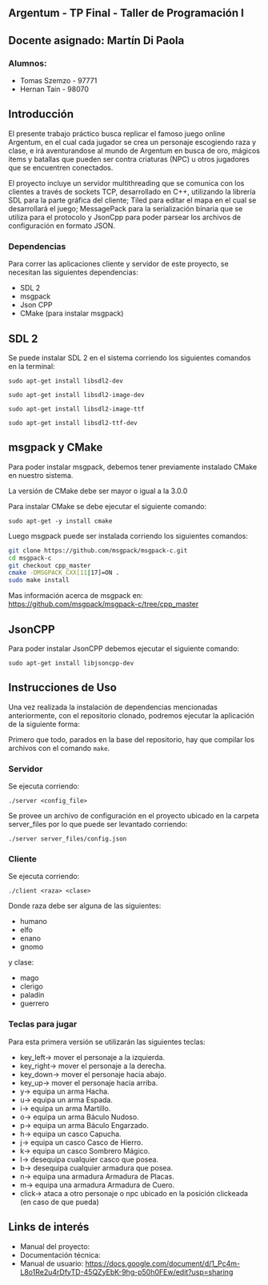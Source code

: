 ## Argentum - TP Final - Taller de Programación I

## Docente asignado: Martín Di Paola 

### Alumnos: 

* Tomas Szemzo - 97771
* Hernan Tain - 98070

## Introducción

El presente trabajo práctico busca replicar el famoso juego online Argentum, en el cual cada jugador se crea un personaje escogiendo raza y clase, e irá aventurandose al mundo de Argentum en busca de oro, mágicos items y batallas que pueden ser contra criaturas (NPC) u otros jugadores que se encuentren conectados.

El proyecto incluye un servidor multithreading que se comunica con los clientes a través de sockets TCP, desarrollado en C++, utilizando la librería SDL para la parte gráfica del cliente; Tiled para editar el mapa en el cual se desarrollará el juego; MessagePack para la serialización binaria que se utiliza para el  protocolo y JsonCpp para poder parsear los archivos de configuración en formato JSON. 

### Dependencias

Para correr las aplicaciones cliente y servidor de este proyecto, se necesitan las siguientes dependencias:

* SDL 2
* msgpack
* Json CPP
* CMake (para instalar msgpack)


## SDL 2

Se puede instalar SDL 2 en el sistema corriendo los siguientes comandos en la terminal:

`sudo apt-get install libsdl2-dev`

`sudo apt-get install libsdl2-image-dev`

`sudo apt-get install libsdl2-image-ttf`

`sudo apt-get install libsdl2-ttf-dev`

## msgpack y CMake

Para poder instalar msgpack, debemos tener previamente instalado CMake en nuestro sistema. 

La versión de CMake debe ser mayor o igual a la 3.0.0

Para instalar CMake se debe ejecutar el siguiente comando: 

`sudo apt-get -y install cmake`

Luego msgpack puede ser instalada corriendo los siguientes comandos: 

```bash
git clone https://github.com/msgpack/msgpack-c.git
cd msgpack-c
git checkout cpp_master
cmake -DMSGPACK_CXX[11|17]=ON .
sudo make install
```

Mas información acerca de msgpack en: https://github.com/msgpack/msgpack-c/tree/cpp_master


## JsonCPP

Para poder instalar JsonCPP debemos ejecutar el siguiente comando:

`sudo apt-get install libjsoncpp-dev`

## Instrucciones de Uso

Una vez realizada la instalación de dependencias mencionadas anteriormente, con el repositorio clonado, podremos ejecutar la aplicación de la siguiente forma:

Primero que todo, parados en la base del repositorio, hay que compilar los archivos con el comando `make`.

### Servidor

Se ejecuta corriendo: 

`./server <config_file>`

Se provee un archivo de configuración en el proyecto ubicado en la carpeta server_files por lo que puede ser levantado corriendo: 

`./server server_files/config.json`


### Cliente

Se ejecuta corriendo: 

`./client <raza> <clase>`

Donde raza debe ser alguna de las siguientes:

* humano
* elfo
* enano
* gnomo

y clase: 

* mago
* clerigo
* paladin
* guerrero

### Teclas para jugar
Para esta primera versión se utilizarán las siguientes teclas:

* key_left-> mover el personaje a la izquierda.
* key_right-> mover el personaje a la derecha.
* key_down-> mover el personaje hacia abajo.
* key_up-> mover el personaje hacia arriba.
* y-> equipa un arma Hacha.
* u-> equipa un arma Espada.
* i-> equipa un arma Martillo.
* o-> equipa un arma Báculo Nudoso.
* p-> equipa un arma Báculo Engarzado.
* h-> equipa un casco Capucha.
* j-> equipa un casco Casco de Hierro.
* k-> equipa un casco Sombrero Mágico.
* l-> desequipa cualquier casco que posea.
* b-> desequipa cualquier armadura que posea.
* n-> equipa una armadura Armadura de Placas.
* m-> equipa una armadura Armadura de Cuero.
* click-> ataca a otro personaje o npc ubicado en la posición clickeada (en caso de que pueda)

## Links de interés

* Manual del proyecto:
* Documentación técnica:
* Manual de usuario:
  https://docs.google.com/document/d/1_Pc4m-L8o1Re2u4rDfyTD-45QZyEbK-9hg-p50h0FEw/edit?usp=sharing



